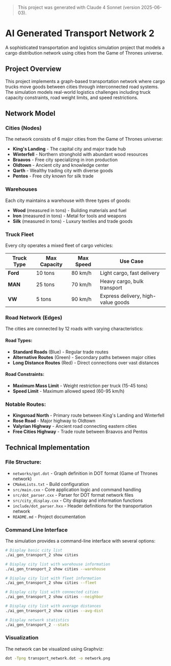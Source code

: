 > This project was generated with Claude 4 Sonnet (version 2025-06-03).

# AI Generated Transport Network 2

A sophisticated transportation and logistics simulation project that models a cargo distribution network using cities from the Game of Thrones universe.

## Project Overview

This project implements a graph-based transportation network where cargo trucks move goods between cities through interconnected road systems. The simulation models real-world logistics challenges including truck capacity constraints, road weight limits, and speed restrictions.

## Network Model

### Cities (Nodes)
The network consists of 6 major cities from the Game of Thrones universe:

- **King's Landing** - The capital city and major trade hub
- **Winterfell** - Northern stronghold with abundant wood resources
- **Braavos** - Free city specializing in iron production
- **Oldtown** - Ancient city and knowledge center
- **Qarth** - Wealthy trading city with diverse goods
- **Pentos** - Free city known for silk trade

### Warehouses
Each city maintains a warehouse with three types of goods:
- **Wood** (measured in tons) - Building materials and fuel
- **Iron** (measured in tons) - Metal for tools and weapons
- **Silk** (measured in tons) - Luxury textiles and trade goods

### Truck Fleet
Every city operates a mixed fleet of cargo vehicles:

| Truck Type | Max Capacity | Max Speed | Use Case |
|------------|--------------|-----------|----------|
| **Ford**   | 10 tons      | 80 km/h   | Light cargo, fast delivery |
| **MAN**    | 25 tons      | 70 km/h   | Heavy cargo, bulk transport |
| **VW**     | 5 tons       | 90 km/h   | Express delivery, high-value goods |

### Road Network (Edges)
The cities are connected by 12 roads with varying characteristics:

#### Road Types:
- **Standard Roads** (Blue) - Regular trade routes
- **Alternative Routes** (Green) - Secondary paths between major cities
- **Long Distance Routes** (Red) - Direct connections over vast distances

#### Road Constraints:
- **Maximum Mass Limit** - Weight restriction per truck (15-45 tons)
- **Speed Limit** - Maximum allowed speed (60-95 km/h)

### Notable Routes:
- **Kingsroad North** - Primary route between King's Landing and Winterfell
- **Rose Road** - Major highway to Oldtown
- **Valyrian Highway** - Ancient road connecting eastern cities
- **Free Cities Highway** - Trade route between Braavos and Pentos

## Technical Implementation

### File Structure:
- `networks/got.dot` - Graph definition in DOT format (Game of Thrones network)
- `CMakeLists.txt` - Build configuration
- `src/main.cxx` - Core application logic and command handling
- `src/dot_parser.cxx` - Parser for DOT format network files
- `src/city_display.cxx` - City display and information functions
- `include/dot_parser.hxx` - Header definitions for the transportation network
- `README.md` - Project documentation

### Command Line Interface

The simulation provides a command-line interface with several options:

```bash
# Display basic city list
./ai_gen_transport_2 show cities

# Display city list with warehouse information
./ai_gen_transport_2 show cities --warehouse

# Display city list with fleet information
./ai_gen_transport_2 show cities --fleet

# Display city list with connected cities
./ai_gen_transport_2 show cities --neighbor

# Display city list with average distances
./ai_gen_transport_2 show cities --avg-dist

# Display network statistics
./ai_gen_transport_2 --stats
```

### Visualization
The network can be visualized using Graphviz:
```bash
dot -Tpng transport_network.dot -o network.png
